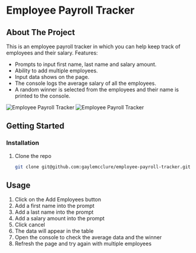 # Employee Payroll Tracker

## About The Project

This is an employee payroll tracker in which you can help keep track of employees and their salary. 
Features:
* Prompts to input first name, last name and salary amount. 
* Ability to add multiple employees.
* Input data shows on the page.
* The console logs the average salary of all the employees.
* A random winner is selected from the employees and their name is printed to the console.


![Employee Payroll Tracker][product-screenshot]
![Employee Payroll Tracker][product-screenshot-2]




## Getting Started
### Installation

1. Clone the repo
   ```sh
   git clone git@github.com:gaylemcclure/employee-payroll-tracker.git

## Usage

1. Click on the Add Employees button
2. Add a first name into the prompt
3. Add a last name into the prompt
4. Add a salary amount into the prompt
5. Click cancel
6. The data will appear in the table
7. Open the console to check the average data and the winner
8. Refresh the page and try again with multiple employees



[product-screenshot]: Assets/images/payroll-1.png
[product-screenshot-2]: Assets/images/payroll-2.png

